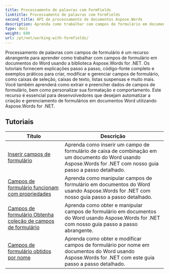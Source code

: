 ```yaml
---
title: Processamento de palavras com FormFields
linktitle: Processamento de palavras com FormFields
second_title: API de processamento de documentos Aspose.Words
description: Aprenda como trabalhar com campos de formulário em documentos do Word usando Aspose.Words for .NET. Tutoriais detalhados com exemplos de código.
type: docs
weight: 690
url: /pt/net/working-with-formfields/
---
```

Processamento de palavras com campos de formulário é um recurso abrangente para aprender como trabalhar com campos de formulário em documentos do Word usando a biblioteca Aspose.Words for .NET. Os tutoriais fornecem explicações passo a passo, código-fonte completo e exemplos práticos para criar, modificar e gerenciar campos de formulário, como caixas de seleção, caixas de texto, listas suspensas e muito mais. Você também aprenderá como extrair e preencher dados de campos de formulário, bem como personalizar sua formatação e comportamento. Este recurso é essencial para desenvolvedores que desejam automatizar a criação e gerenciamento de formulários em documentos Word utilizando Aspose.Words for .NET.

 ## Tutoriais
| Título | Descrição |
| --- | --- |
| [Inserir campos de formulário](./insert-form-fields/) | Aprenda como inserir um campo de formulário de caixa de combinação em um documento do Word usando Aspose.Words for .NET com nosso guia passo a passo detalhado. |
| [Campos de formulário funcionam com propriedades](./form-fields-work-with-properties/) | Aprenda como manipular campos de formulário em documentos do Word usando Aspose.Words for .NET com nosso guia passo a passo detalhado. |
| [Campos de formulário Obtenha coleção de campos de formulário](./form-fields-get-form-fields-collection/) | Aprenda como obter e manipular campos de formulário em documentos do Word usando Aspose.Words for .NET com nosso guia passo a passo abrangente. |
| [Campos de formulário obtidos por nome](./form-fields-get-by-name/) | Aprenda como obter e modificar campos de formulário por nome em documentos do Word usando Aspose.Words for .NET com este guia passo a passo detalhado. |